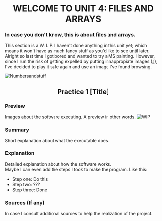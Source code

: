 <h1 align="center">
WELCOME TO UNIT 4: FILES AND ARRAYS

### In case you don't know, this is about files and arrays.
This section is a W. I. P. I haven't done anything in this unit yet; which means it won't have as much fancy stuff as you'd like to see until later. Alright so last time I got bored and wanted to try a MS painting. However, since I run the risk of getting expelled by putting innappropiate images (¿), I've decided to play it safe again and use an image I've found browsing.

![Numbersandstuff](https://duongnt.com/wp-content/uploads/2021/11/read-numpy-files-in-csharp-logo.jpg)  


<h2 align="center">
Practice 1 [Title]
</h4>

### Preview  
Images about the software executing. A preview in other words. ![WIP](https://thumbs.dreamstime.com/b/shrug-del-hombre-de-negocios-267725.jpg)
### Summary
Short explanation about what the executable does.
### Explanation
Detailed explanation about how the software works.  
Maybe I can even add the steps I took to make the program. Like this:
- Step one: Do this
- Step two: ???
- Step three: Done
### Sources (If any)
In case I consult additional sources to help the realization of the project.